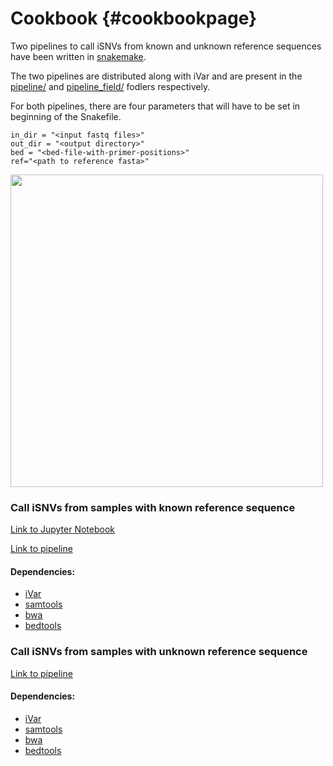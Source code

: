 Cookbook {#cookbookpage}
========

Two pipelines to call iSNVs from known and unknown reference sequences have been written in [snakemake](https://snakemake.readthedocs.io/en/stable/).

The two pipelines are distributed along with iVar and are present in the[ pipeline/](https://github.com/andersen-lab/ivar/tree/master/pipeline) and [pipeline_field/](https://github.com/andersen-lab/ivar/tree/master/pipeline_field) fodlers respectively.

For both pipelines, there are four parameters that will have to be set in beginning of the Snakefile.

```
in_dir = "<input fastq files>"
out_dir = "<output directory>"
bed = "<bed-file-with-primer-positions>"
ref="<path to reference fasta>"
```

<img src="https://raw.githubusercontent.com/andersen-lab/ivar/master/pipeline/pipeline.png" width="500" />

### Call iSNVs from samples with known reference sequence

[Link to Jupyter Notebook](https://github.com/andersen-lab/paper_2018_primalseq-ivar/blob/master/cookbook/CookBook.ipynb)

[Link to pipeline](https://github.com/andersen-lab/ivar/tree/master/pipeline)

#### Dependencies:

* [iVar](https://github.com/andersen-lab/ivar)
* [samtools](https://htslib.org/)
* [bwa](https://github.com/lh3/bwa)
* [bedtools](https://bedtools.readthedocs.io/en/latest/)

### Call iSNVs from samples with unknown reference sequence

[Link to pipeline](https://github.com/andersen-lab/ivar/tree/master/pipeline_field/)

#### Dependencies:

* [iVar](https://github.com/andersen-lab/ivar)
* [samtools](https://htslib.org/)
* [bwa](https://github.com/lh3/bwa)
* [bedtools](https://bedtools.readthedocs.io/en/latest/)
